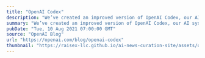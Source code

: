 ```yaml
---
title: "OpenAI Codex"
description: "We’ve created an improved version of OpenAI Codex, our AI system that translates natural language to code, and we are releasing it through our API in private beta starting today."
summary: "We’ve created an improved version of OpenAI Codex, our AI system that translates natural language to code, and we are releasing it through our API in private beta starting today."
pubDate: "Tue, 10 Aug 2021 07:00:00 GMT"
source: "OpenAI Blog"
url: "https://openai.com/blog/openai-codex"
thumbnail: "https://raisex-llc.github.io/ai-news-curation-site/assets/openai_logo.png"
---
```


